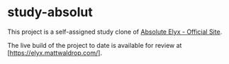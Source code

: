 # study-absolut

This project is a self-assigned study clone of [Absolute Elyx - Official Site](https://www.absolutelyx.com/).

The live build of the project to date is available for review at [https://elyx.mattwaldrop.com/].
